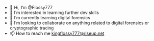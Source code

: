 - 👋 Hi, I’m @Flossy777
- 👀 I’m interested in learning further dev skills
- 🌱 I’m currently learning digital forensics 
- 💞️ I’m looking to collaborate on anything related to digital forensics or cryptographic tracing
- 📫 How to reach me kingflossy777@riseup.net

<!---
Flossy777/Flossy777 is a ✨ special ✨ repository because its `README.md` (this file) appears on your GitHub profile.
You can click the Preview link to take a look at your changes.
--->
